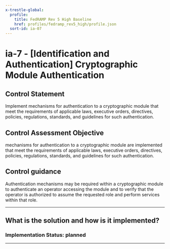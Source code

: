 ```yaml
---
x-trestle-global:
  profile:
    title: FedRAMP Rev 5 High Baseline
    href: profiles/fedramp_rev5_high/profile.json
  sort-id: ia-07
---
```


# ia-7 - \[Identification and Authentication\] Cryptographic Module Authentication

## Control Statement

Implement mechanisms for authentication to a cryptographic module that meet the requirements of applicable laws, executive orders, directives, policies, regulations, standards, and guidelines for such authentication.

## Control Assessment Objective

mechanisms for authentication to a cryptographic module are implemented that meet the requirements of applicable laws, executive orders, directives, policies, regulations, standards, and guidelines for such authentication.

## Control guidance

Authentication mechanisms may be required within a cryptographic module to authenticate an operator accessing the module and to verify that the operator is authorized to assume the requested role and perform services within that role.

______________________________________________________________________

## What is the solution and how is it implemented?

<!-- For implementation status enter one of: implemented, partial, planned, alternative, not-applicable -->

<!-- Note that the list of rules under ### Rules: is read-only and changes will not be captured after assembly to JSON -->
<!-- Add control implementation description here for control: ia-7 -->

### Implementation Status: planned

______________________________________________________________________
